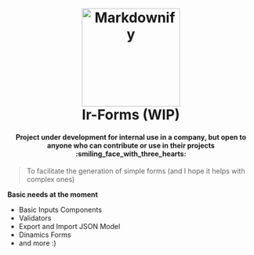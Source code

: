 <h1 align="center">
  <a href="http://www.amitmerchant.com/electron-markdownify"><img src="https://i.imgur.com/jFOBc1C.png" alt="Markdownify" width="200"></a>
  <br>
  Ir-Forms (WIP)
  <br>
</h1>
<h4 align="center">Project under development for internal use in a company, but open to anyone who can contribute or use in their projects :smiling_face_with_three_hearts:	</h4>

> To facilitate the generation of simple forms (and I hope it helps with complex ones)


**Basic needs at the moment**

- Basic Inputs Components
- Validators
- Export and Import JSON Model
- Dinamics Forms
- and more :)
